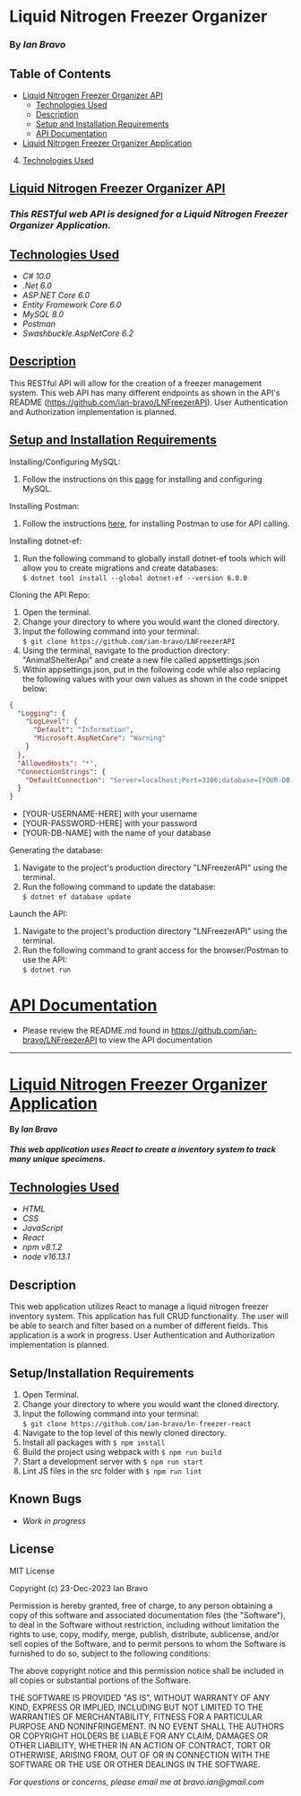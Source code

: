 # Liquid Nitrogen Freezer Organizer

### By _**Ian Bravo**_

## Table of Contents
* [Liquid Nitrogen Freezer Organizer API](#liquid-nitrogen-freezer-organizer-api)
  * [Technologies Used](#technologies-used)
  * [Description](#description)
  * [Setup and Installation Requirements](#setup-and-installation-requirements)
  * [API Documentation](#api-documentation)
* [Liquid Nitrogen Freezer Organizer Application](#liquid-nitrogen-freezer-organizer-application)
4. [Technologies Used](#tech-app)

## [Liquid Nitrogen Freezer Organizer API](#liquid-nitrogen-freezer-organizer-api)

### _This RESTful web API is designed for a Liquid Nitrogen Freezer Organizer Application._

## [Technologies Used](#technologies-used)

* _C# 10.0_
* _.Net 6.0_
* _ASP.NET Core 6.0_
* _Entity Framework Core 6.0_
* _MySQL 8.0_
* _Postman_
* _Swashbuckle.AspNetCore 6.2_

## [Description](#description)

This RESTful API will allow for the creation of a freezer management system. This web API has many different endpoints as shown in the API's README (https://github.com/ian-bravo/LNFreezerAPI). User Authentication and Authorization implementation is planned.

## [Setup and Installation Requirements](#setup-and-installation-requirements)

Installing/Configuring MySQL:

1. Follow the instructions on this <a href="https://full-time-pre-october.learnhowtoprogram.com/c-and-net/getting-started-with-c/installing-and-configuring-mysql">page</a> for installing and configuring MySQL.

Installing Postman:
1. Follow the instructions <a href="https://www.postman.com/downloads/">here,</a> for installing Postman to use for API calling.

Installing dotnet-ef:
1. Run the following command to globally install dotnet-ef tools which will allow you to create migrations and create databases:    
   `$ dotnet tool install --global dotnet-ef --version 6.0.0`

Cloning the API Repo:
1. Open the terminal.
2. Change your directory to where you would want the cloned directory.
3. Input the following command into your terminal:  
 `$ git clone https://github.com/ian-bravo/LNFreezerAPI`
4. Using the terminal, navigate to the production directory: "AnimalShelterApi" and create a new file called appsettings.json
5. Within appsettings.json, put in the following code while also replacing the following values with your own values as shown in the code snippet below:
```json
{
  "Logging": {
    "LogLevel": {
      "Default": "Information",
      "Microsoft.AspNetCore": "Warning"
    }
  },
  "AllowedHosts": "*",
  "ConnectionStrings": {
    "DefaultConnection": "Server=localhost;Port=3306;database=[YOUR-DB-NAME];uid=[YOUR-USERNAME-HERE];pwd=[YOUR-PASSWORD-HERE];"
  }
}
```
* [YOUR-USERNAME-HERE] with your username
* [YOUR-PASSWORD-HERE] with your password
* [YOUR-DB-NAME] with the name of your database

Generating the database:
1. Navigate to the project's production directory "LNFreezerAPI" using the terminal.
2. Run the following command to update the database:    
  `$ dotnet ef database update`

Launch the API:
1. Navigate to the project's production directory "LNFreezerAPI" using the terminal.
2. Run the following command to grant access for the browser/Postman to use the API:      
  `$ dotnet run`

# [API Documentation](#api-documentation)
* Please review the README.md found in https://github.com/ian-bravo/LNFreezerAPI to view the API documentation

--------------------

# [Liquid Nitrogen Freezer Organizer Application](#liquid-nitrogen-freezer-organizer-application)

#### By _**Ian Bravo**_

#### _This web application uses React to create a inventory system to track many unique specimens._

## [Technologies Used](#tech-app)

* _HTML_
* _CSS_
* _JavaScript_
* _React_
* _npm v8.1.2_
* _node v16.13.1_

## Description

This web application utilizes React to manage a liquid nitrogen freezer inventory system. This application has full CRUD functionality. The user will be able to search and filter based on a number of different fields. This application is a work in progress. User Authentication and Authorization implementation is planned.

<!-- ## Component Diagram

<img src="./src/img/component-diagram.png" alt="component diagram"> -->

## Setup/Installation Requirements

1. Open Terminal.
2. Change your directory to where you would want the cloned directory.
3. Input the following command into your terminal:  
 `$ git clone https://github.com/ian-bravo/ln-freezer-react`
4. Navigate to the top level of this newly cloned directory.
5. Install all packages with `$ npm install`
6. Build the project using webpack with `$ npm run build`
7. Start a development server with `$ npm run start`
8. Lint JS files in the src folder with `$ npm run lint`


## Known Bugs

* _Work in progress_


## License

MIT License  

Copyright (c) 23-Dec-2023 Ian Bravo  

Permission is hereby granted, free of charge, to any person obtaining a copy of this software and associated documentation files (the "Software"), to deal in the Software without restriction, including without limitation the rights to use, copy, modify, merge, publish, distribute, sublicense, and/or sell copies of the Software, and to permit persons to whom the Software is furnished to do so, subject to the following conditions:  

The above copyright notice and this permission notice shall be included in all copies or substantial portions of the Software.  

THE SOFTWARE IS PROVIDED "AS IS", WITHOUT WARRANTY OF ANY KIND, EXPRESS OR IMPLIED, INCLUDING BUT NOT LIMITED TO THE WARRANTIES OF MERCHANTABILITY, FITNESS FOR A PARTICULAR PURPOSE AND NONINFRINGEMENT. IN NO EVENT SHALL THE AUTHORS OR COPYRIGHT HOLDERS BE LIABLE FOR ANY CLAIM, DAMAGES OR OTHER LIABILITY, WHETHER IN AN ACTION OF CONTRACT, TORT OR OTHERWISE, ARISING FROM, OUT OF OR IN CONNECTION WITH THE SOFTWARE OR THE USE OR OTHER DEALINGS IN THE SOFTWARE.



_For questions or concerns, please email me at bravo.ian@gmail.com_